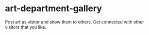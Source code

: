 # art-department-gallery
Post art as visitor and show them to others. Get connected with other visitors that you like. 
